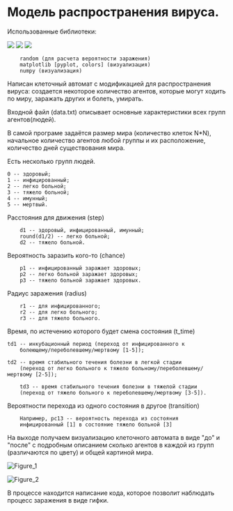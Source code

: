# Модель распространения вируса.

Использованные библиотеки:

![](https://img.shields.io/badge/random-grey?style=flat-square) ![](https://img.shields.io/badge/matplotlib-blue?style=flat-square&logo=matplotlib) ![](https://img.shields.io/badge/numpy-grey?style=flat-square&logo=numpy&logoColor=white)


    	random (для расчета вероятности заражения)
    	matplotlib [pyplot, colors] (визуализация)
    	numpy (визуализация)

Написан клеточный автомат с модификацией для распространения вируса: создается некоторое количество агентов, которые могут ходить по миру, заражать других и болеть, умирать.

Входной файл (data.txt) описывает основные характеристики всех групп агентов(людей).

В самой програме задаётся размер мира (количество клеток N*N), начальное количество агентов любой группы и их расположение, количество дней существования мира.

Есть несколько групп людей.

	0 -- здоровый;
	1 -- инфицированный;
	2 -- легко больной;
	3 -- тяжело больной;
	4 -- имунный;
	5 -- мертвый.

Расстояния для движения (step)

    	d1 -- здоровый, инфицированный, имунный; 
    	round(d1/2) -- легко больной;
    	d2 -- тяжело больной.

Вероятность заразить кого-то (chance)

    	p1 -- инфицированный заражает здоровых;
    	p2 -- легко больной заражает здоровых;
    	p3 -- тяжело больной заражает здоровых.

Радиус заражения (radius)

    	r1 -- для инфицированного;
    	r2 -- для легко больного;
    	r3 -- для тяжело больного.

Время, по истечению которого будет смена состояния (t_time)

   	td1 -- инкубационный период (переход от инфицированного к 
    	болеющему/переболевшему/мертвому [1-5]);
    
   	td2 -- время стабильного течения болезни в легкой стадии 
    	(переход от легко больного к тяжело больному/переболевшему/мертвому [2-5]);
    
    	td3 -- время стабильного течения болезни в тяжелой стадии 
    	(переход от тяжело больного к переболевшему/мертвому [3-5]).

Вероятности перехода из одного состояния в другое (transition)

    	Например, pc13 -- вероятность перехода из состояния 
    	инфицированный [1] в состояние тяжело больной [3]

На выходе получаем визуализацию клеточного автомата в виде "до" и "после" с подробным описанием сколько агентов в каждой из групп (различаются по цвету) и общей картиной мира.

![Figure_1](https://github.com/ArT669/pet_projects/assets/120614279/640f29d9-c589-4268-a14e-2a41a50d004b)

![Figure_2](https://github.com/ArT669/pet_projects/assets/120614279/eae84353-ae7e-4ba1-a219-de42388e4146)


В процессе находится написание кода, которое позволит наблюдать процесс заражения в виде гифки.



